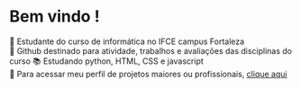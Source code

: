 # Bem vindo !

🏫 Estudante do curso de informática no IFCE campus Fortaleza  
🎯 Github destinado para atividade, trabalhos e avaliações das disciplinas do curso
📚 Estudando python, HTML, CSS e javascript  
📜 Para acessar meu perfil de projetos maiores ou profissionais, <a href='https://github.com/NicolasCarvalho-Profissional'> clique aqui </a>

<!--
**NicolasCarvalho-IFCE-Institucional/NicolasCarvalho-IFCE-Institucional** is a ✨ _special_ ✨ repository because its `README.md` (this file) appears on your GitHub profile.
